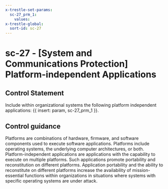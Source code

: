 ```yaml
---
x-trestle-set-params:
  sc-27_prm_1:
    values:
x-trestle-global:
  sort-id: sc-27
---
```


# sc-27 - \[System and Communications Protection\] Platform-independent Applications

## Control Statement

Include within organizational systems the following platform independent applications: {{ insert: param, sc-27_prm_1 }}.

## Control guidance

Platforms are combinations of hardware, firmware, and software components used to execute software applications. Platforms include operating systems, the underlying computer architectures, or both. Platform-independent applications are applications with the capability to execute on multiple platforms. Such applications promote portability and reconstitution on different platforms. Application portability and the ability to reconstitute on different platforms increase the availability of mission-essential functions within organizations in situations where systems with specific operating systems are under attack.
